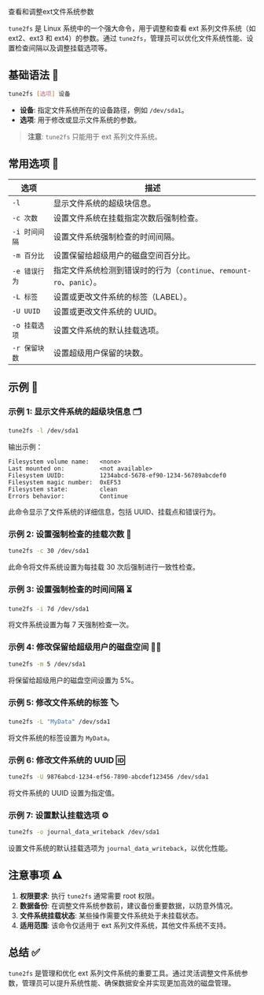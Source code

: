 查看和调整ext文件系统参数

`tune2fs` 是 Linux 系统中的一个强大命令，用于调整和查看 ext 系列文件系统（如 ext2、ext3 和 ext4）的参数。通过 `tune2fs`，管理员可以优化文件系统性能、设置检查间隔以及调整挂载选项等。

## 基础语法 📜

```bash
tune2fs [选项] 设备
```

- **设备**: 指定文件系统所在的设备路径，例如 `/dev/sda1`。
- **选项**: 用于修改或显示文件系统的参数。

> **注意**: `tune2fs` 只能用于 ext 系列文件系统。

## 常用选项 🔧

| 选项                     | 描述                                             |
|--------------------------|--------------------------------------------------|
| `-l`                    | 显示文件系统的超级块信息。                      |
| `-c 次数`                | 设置文件系统在挂载指定次数后强制检查。           |
| `-i 时间间隔`            | 设置文件系统强制检查的时间间隔。                 |
| `-m 百分比`              | 设置保留给超级用户的磁盘空间百分比。             |
| `-e 错误行为`            | 指定文件系统检测到错误时的行为（`continue`、`remount-ro`、`panic`）。 |
| `-L 标签`                | 设置或更改文件系统的标签（LABEL）。             |
| `-U UUID`                | 设置或更改文件系统的 UUID。                     |
| `-o 挂载选项`            | 设置文件系统的默认挂载选项。                     |
| `-r 保留块数`            | 设置超级用户保留的块数。                         |

## 示例 🌟

### 示例 1: 显示文件系统的超级块信息 🗂️

```bash
tune2fs -l /dev/sda1
```
输出示例：
```
Filesystem volume name:   <none>
Last mounted on:          <not available>
Filesystem UUID:          1234abcd-5678-ef90-1234-56789abcdef0
Filesystem magic number:  0xEF53
Filesystem state:         clean
Errors behavior:          Continue
```
此命令显示了文件系统的详细信息，包括 UUID、挂载点和错误行为。

### 示例 2: 设置强制检查的挂载次数 🔄

```bash
tune2fs -c 30 /dev/sda1
```
此命令将文件系统设置为每挂载 30 次后强制进行一致性检查。

### 示例 3: 设置强制检查的时间间隔 ⏳

```bash
tune2fs -i 7d /dev/sda1
```
将文件系统设置为每 7 天强制检查一次。

### 示例 4: 修改保留给超级用户的磁盘空间 🧑‍💻

```bash
tune2fs -m 5 /dev/sda1
```
将保留给超级用户的磁盘空间设置为 5%。

### 示例 5: 修改文件系统的标签 🏷️

```bash
tune2fs -L "MyData" /dev/sda1
```
将文件系统的标签设置为 `MyData`。

### 示例 6: 修改文件系统的 UUID 🆔

```bash
tune2fs -U 9876abcd-1234-ef56-7890-abcdef123456 /dev/sda1
```
将文件系统的 UUID 设置为指定值。

### 示例 7: 设置默认挂载选项 ⚙️

```bash
tune2fs -o journal_data_writeback /dev/sda1
```
设置文件系统的默认挂载选项为 `journal_data_writeback`，以优化性能。

## 注意事项 ⚠️

1. **权限要求**: 执行 `tune2fs` 通常需要 root 权限。
2. **数据备份**: 在调整文件系统参数前，建议备份重要数据，以防意外情况。
3. **文件系统挂载状态**: 某些操作需要文件系统处于未挂载状态。
4. **适用范围**: 该命令仅适用于 ext 系列文件系统，其他文件系统不支持。

## 总结 ✅

`tune2fs` 是管理和优化 ext 系列文件系统的重要工具。通过灵活调整文件系统参数，管理员可以提升系统性能、确保数据安全并实现更加高效的磁盘管理。
